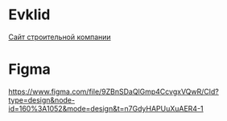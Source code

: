 # Evklid
<a href="https://messiah-source.github.io/Evklid/">Сайт строительной компании</a>

# Figma
https://www.figma.com/file/9ZBnSDaQlGmp4CcvgxVQwR/Cld?type=design&node-id=160%3A1052&mode=design&t=n7GdyHAPUuXuAER4-1
